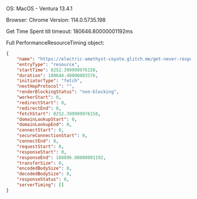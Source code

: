 OS: MacOS - Ventura 13.4.1

Browser: Chrome
Version:  114.0.5735.198

Get
Time Spent till timeout: 180646.80000001192ms

Full PerformanceResourceTiming object:
```json
{
    "name": "https://electric-amethyst-coyote.glitch.me/get-never-responds",
    "entryType": "resource",
    "startTime": 8252.399999976158,
    "duration": 180644.40000003576,
    "initiatorType": "fetch",
    "nextHopProtocol": "",
    "renderBlockingStatus": "non-blocking",
    "workerStart": 0,
    "redirectStart": 0,
    "redirectEnd": 0,
    "fetchStart": 8252.399999976158,
    "domainLookupStart": 0,
    "domainLookupEnd": 0,
    "connectStart": 0,
    "secureConnectionStart": 0,
    "connectEnd": 0,
    "requestStart": 0,
    "responseStart": 0,
    "responseEnd": 188896.80000001192,
    "transferSize": 0,
    "encodedBodySize": 0,
    "decodedBodySize": 0,
    "responseStatus": 0,
    "serverTiming": []
}
```
